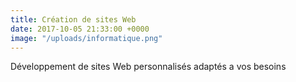 ```yaml
---
title: Création de sites Web
date: 2017-10-05 21:33:00 +0000
image: "/uploads/informatique.png"
---
```


Développement de sites Web personnalisés adaptés a vos besoins
